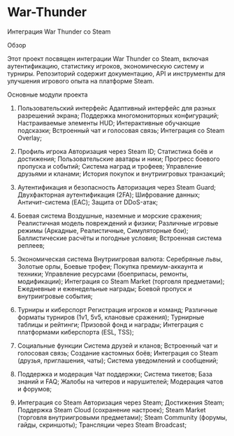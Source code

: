 # War-Thunder
Интеграция War Thunder со Steam

Обзор

Этот проект посвящен интеграции War Thunder со Steam, включая аутентификацию, статистику игроков, экономическую систему и турниры. Репозиторий содержит документацию, API и инструменты для улучшения игрового опыта на платформе Steam.

Основные модули проекта

1. Пользовательский интерфейс
Адаптивный интерфейс для разных разрешений экрана;
Поддержка многомониторных конфигураций;
Настраиваемые элементы HUD;
Интерактивные обучающие подсказки;
Встроенный чат и голосовая связь;
Интеграция со Steam Overlay;

2. Профиль игрока
Авторизация через Steam ID;
Статистика боёв и достижения;
Пользовательские аватары и ники;
Прогресс боевого пропуска и событий;
Система наград и трофеев;
Управление друзьями и кланами;
История покупок и внутриигровых транзакций;

3. Аутентификация и безопасность
Авторизация через Steam Guard;
Двухфакторная аутентификация (2FA);
Шифрование данных;
Античит-система (EAC);
Защита от DDoS-атак;

4. Боевая система
Воздушные, наземные и морские сражения;
Реалистичная модель повреждений и физики;
Различные игровые режимы (Аркадные, Реалистичные, Симуляторные бои);
Баллистические расчёты и погодные условия;
Встроенная система реплеев;

5. Экономическая система
Внутриигровая валюта: Серебряные львы, Золотые орлы, Боевые трофеи;
Покупка премиум-аккаунта и техники;
Управление ресурсами (боеприпасы, ремонты, модификации);
Интеграция со Steam Market (торговля предметами);
Ежедневные и еженедельные награды;
Боевой пропуск и внутриигровые события;

6. Турниры и киберспорт
Регистрация игроков и команд;
Различные форматы турниров (1v1, 5v5, клановые сражения);
Турнирные таблицы и рейтинги;
Призовой фонд и награды;
Интеграция с платформами киберспорта (ESL, TSS);

7. Социальные функции
Система друзей и кланов;
Встроенный чат и голосовая связь;
Создание кастомных боёв;
Интеграция со Steam (друзья, приглашения, чаты);
Система уведомлений и сообщений;

8. Поддержка и модерация
Чат поддержки;
Система тикетов;
База знаний и FAQ;
Жалобы на читеров и нарушителей;
Модерация чатов и форумов;

9. Интеграция со Steam
Авторизация через Steam;
Достижения Steam;
Поддержка Steam Cloud (сохранение настроек);
Steam Market (торговля внутриигровыми предметами);
Steam Community (форумы, гайды, скриншоты);
Трансляции через Steam Broadcast;
